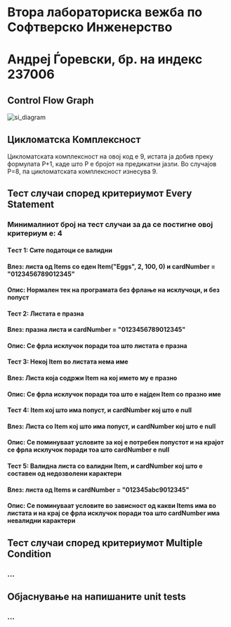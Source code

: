 # Втора лабораториска вежба по Софтверско Инженерство
# Андреј Ѓоревски, бр. на индекс 237006
## Control Flow Graph
![si_diagram](https://github.com/user-attachments/assets/ae908af0-08b0-4b45-87d9-2f04b9c3f650)
## Цикломатска Комплексност
Цикломатската комплексност на овој код е 9, истата ја добив преку формулата P+1, каде што P е бројот на предикатни јазли. Во случајoв P=8, па цикломатската комплексност изнесува 9.
## Тест случаи според критериумот Every Statement
### Минималниот број на тест случаи за да се постигне овој критериум е: 4
#### Tест 1: Сите податоци се валидни
#### Влез: листа од Items со еден Item("Eggs", 2, 100, 0) и cardNumber = "0123456789012345"
#### Опис: Нормален тек на програмата без фрлање на исклучоци, и без попуст
#### Тест 2: Листата е празна 
#### Влез: празна листа и cardNumber = "0123456789012345"
#### Опис: Се фрла исклучок поради тоа што листата е празна
#### Тест 3: Некој Item во листата нема име
#### Влез: Листа која содржи Item на кој името му е празно
#### Опис: Се фрла исклучок поради тоа што е најден Item со празно име
#### Тест 4: Item кој што има попуст, и cardNumber кој што е null
#### Влез: Листа со Item кој што има попуст, и cardNumber кој што е null
#### Опис: Се поминуваат условите за кој е потребен попустот и на крајот се фрла исклучок поради тоа што cardNumber е null
#### Тест 5: Валидна листа со валидни Item, и cardNumber кој што е составен од недозволени карактери
#### Влез: листа од Items и cardNumber = "012345abc9012345"
#### Опис: Се поминуваат условите во зависност од какви Items има во листата и на крај се фрла исклучок поради тоа што cardNumber има невалидни карактери
## Тест случаи според критериумот Multiple Condition
### ...
## Објаснување на напишаните unit tests
### ...
